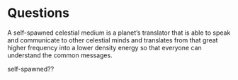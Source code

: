 Questions
=============


A self-spawned celestial medium is a planet’s translator that is able to speak and communicate to other celestial minds and translates from that great higher frequency into a lower density energy so that everyone can understand the common messages.

self-spawned??
